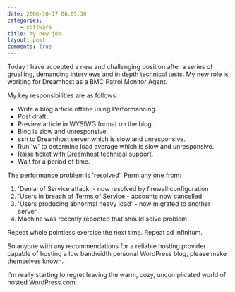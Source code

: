 ```yaml
---
date: 2006-10-17 06:05:30
categories:
    - software
title: my new job
layout: post
comments: true
---
```

Today I have accepted a new and challenging position after a series of
gruelling, demanding interviews and in depth technical tests. My new
role is working for Dreamhost as a BMC Patrol Monitor Agent.

My key responsibilities are as follows:

- Write a blog article offline using Performancing.
- Post draft.
- Preview article in WYSIWG format on the blog.
- Blog is slow and unresponsive.
- ssh to Dreamhost server which is slow and unresponsive.
- Run 'w' to determine load average which is slow and unresponsive.
- Raise ticket with Dreamhost technical support.
- Wait for a period of time.

The performance problem is 'resolved'. Perm any one from:

1.  'Denial of Service attack' - now resolved by firewall configuration
2.  'Users in breach of Terms of Service - accounts now cancelled
3.  'Users producing abnormal heavy load' - now migrated to another
    server
4.  Machine was recently rebooted that should solve problem

Repeat whole pointless exercise the next time. Repeat ad infinitum.

So anyone with any recommendations for a reliable hosting provider
capable of hosting a low bandwidth personal WordPress blog, please make
themselves known.

I'm really starting to regret leaving the warm, cozy, uncomplicated
world of hosted WordPress.com.
